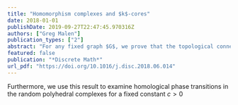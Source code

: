 ```yaml
---
title: "Homomorphism complexes and $k$-cores"
date: 2018-01-01
publishDate: 2019-09-27T22:47:45.970316Z
authors: ["Greg Malen"]
publication_types: ["2"]
abstract: "For any fixed graph $G$, we prove that the topological connectivity of the graph homomorphism complex is at least $m-D(G)-2$, where $D(G)=\\max_{H\\subseteq G}\\delta(H)$, for $\\delta(H)$ the minimum degree of a vertex in a subgraph $H$. This generalizes a theorem of Cukic and Kozlov, in which the maximum degree $\\Delta(G)$ was used in place of $D(G)$, and provides a high-dimensional analogue of the graph theoretic bound for chromatic number, $\\chi(G)\\leq D(G)+1$, as $\\chi(G)$."
featured: false
publication: "*Discrete Math*"
url_pdf: "https://doi.org/10.1016/j.disc.2018.06.014"
---
```


   Furthermore, we use this result to examine homological phase transitions in the random polyhedral complexes for a fixed constant $c > 0$
